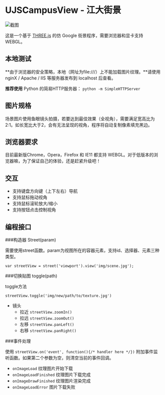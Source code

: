 UJSCampusView - 江大街景
===

![截图](https://raw.githubusercontent.com/ChiChou/UJSCampusView/master/UJSCampusView.jpg)

这是一个基于 [THREE.js](http://threejs.org/) 的仿 Google 街景程序，需要浏览器和显卡支持 WEBGL。

本地测试
---
**由于浏览器的安全策略，本地（网址为file:///）上不能加载图片纹理。**请使用nginX / Apache / IIS 等服务器发布到 localhost 后查看。

**推荐使用** Python 的简易HTTP服务器： `python -m SimpleHTTPServer`

图片规格
---

场景图片使用鱼眼镜头拍摄，若要达到最佳效果（全视角），需要满足宽高比为 2:1。如长宽比大于2，会有无法呈现的视角，程序将自动复制像素填充黑边。

浏览器要求
---
目前最新版Chrome，Opera，Firefox 和 IE11 都支持 WEBGL。对于低版本的浏览器嘛，为了保证自己的体验，还是赶紧升级吧！

交互
---

* 支持键盘方向键（上下左右）导航
* 支持鼠标拖动视角
* 支持鼠标滚轮放大/缩小
* 支持按钮点击控制视角

编程接口
---

###构造器 Street(param)

需要使用street函数。param为视图所在的容器元素，支持id、选择器、元素三种类型。

    var streetView = street('viewport').view('img/scene.jpg');

###切换贴图 toggle(path)

toggle方法

`streetView.toggle('img/new/path/to/texture.jpg')`



* 镜头
    * 拉近 `streetView.zoomIn()`
    * 拉远 `streetView.zoomOut()`
    * 左移 `streetView.panLeft()`
    * 右移 `streetView.panRight()`

###事件处理

使用 `streetView.on('event', function(){/* handler here */})` 附加事件监听函数。如果第二个参数为空，则清空当前的事件回调。

* `onImageLoad` 纹理图片开始下载
* `onImageLoadFinished` 纹理图片下载完成
* `onImageDrawFinished` 纹理图片渲染完成
* `onImageLoadError` 图片下载失败